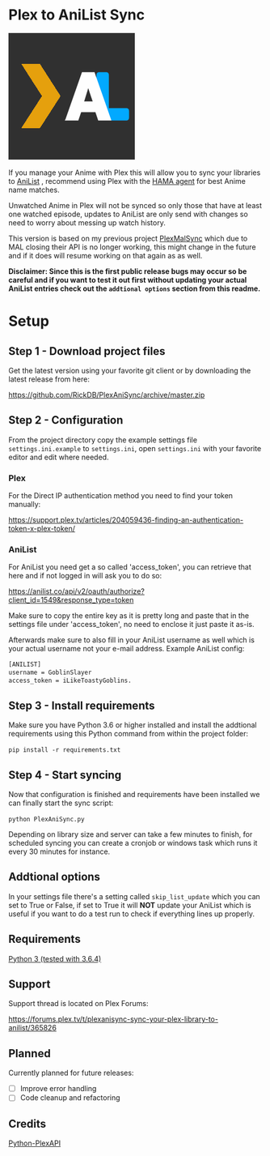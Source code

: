 # Plex to AniList Sync
![Logo](logo.png)

If you manage your Anime with Plex this will allow you to sync your libraries to [AniList](https://anilist.co)  , recommend using Plex with the [HAMA agent](https://github.com/ZeroQI/Hama.bundle) for best Anime name matches.

Unwatched Anime in Plex will not be synced so only those that have at least one watched episode, updates to AniList are only send with changes so need to worry about messing up watch history.


This version is based on my previous project  [PlexMalSync](https://github.com/RickDB/PlexMALSync) which due to MAL closing their API is no longer working, this might change in the future and if it does will resume working on that again as as well.


**Disclaimer: Since this is the first public release bugs may occur so be careful and if you want to test it out first without updating your actual AniList entries check out the ``addtional options`` section from this readme.**

# Setup

## Step 1 - Download project files

Get the latest version using your favorite git client or by downloading the latest release from here:

https://github.com/RickDB/PlexAniSync/archive/master.zip


## Step 2 - Configuration

From the project directory copy the example settings file `settings.ini.example` to `settings.ini`, open `settings.ini` with your favorite editor and edit where needed.

### Plex
For the Direct IP authentication method you need to find your token manually:

https://support.plex.tv/articles/204059436-finding-an-authentication-token-x-plex-token/

### AniList
For AniList you need get a so called 'access_token', you can retrieve that here and if not logged in will ask you to do so:

https://anilist.co/api/v2/oauth/authorize?client_id=1549&response_type=token

Make sure to copy the entire key as it is pretty long and paste that in the settings file under 'access_token', no need to enclose it just paste it as-is.

Afterwards make sure to also fill in your AniList username as well which is your actual username not your e-mail address.
Example AniList config:

```
[ANILIST]
username = GoblinSlayer
access_token = iLikeToastyGoblins.
```

## Step 3 - Install requirements

Make sure you have Python 3.6 or higher installed and install the addtional requirements using this Python command from within the project folder:

`pip install -r requirements.txt`

## Step 4 - Start syncing

Now that configuration is finished and requirements have been installed we can finally start the sync script:

`python PlexAniSync.py`

Depending on library size and server can take a few minutes to finish, for scheduled syncing you can create a cronjob or windows task which runs it every 30 minutes for instance.

## Addtional options

In your settings file there's a setting called `skip_list_update` which you can set to True or False, if set to True it will **NOT** update your AniList which is useful if you want to do a test run to check if everything lines up properly.

## Requirements

[Python 3 (tested with 3.6.4)](https://www.python.org/)

## Support

Support thread is located on Plex Forums:

https://forums.plex.tv/t/plexanisync-sync-your-plex-library-to-anilist/365826

## Planned

Currently planned for future releases:

- [ ] Improve error handling
- [ ] Code cleanup and refactoring

## Credits

[Python-PlexAPI](https://github.com/pkkid/python-plexapi)
